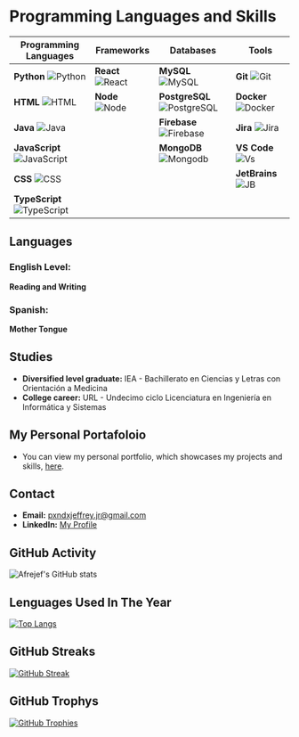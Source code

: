 # Programming Languages and Skills

| Programming Languages | Frameworks            | Databases               | Tools             |
|-----------------------|-----------------------|-------------------------|-------------------|
| **Python** ![Python](https://img.shields.io/badge/-75%25-blue) | **React** ![React](https://img.shields.io/badge/-80%25-blueviolet) | **MySQL** ![MySQL](https://img.shields.io/badge/-85%25-blue) | **Git** ![Git](https://img.shields.io/badge/-80%25-yellow) |
| **HTML** ![HTML](https://img.shields.io/badge/-90%25-orange) | **Node** ![Node](https://img.shields.io/badge/-90%25-green) | **PostgreSQL** ![PostgreSQL](https://img.shields.io/badge/-85%25-forestgreen) | **Docker** ![Docker](https://img.shields.io/badge/-90%25-navy) |
| **Java** ![Java](https://img.shields.io/badge/-60%25-red) |                       | **Firebase** ![Firebase](https://img.shields.io/badge/-60%25-orange) | **Jira** ![Jira](https://img.shields.io/badge/-90%25-skyblue) |
| **JavaScript** ![JavaScript](https://img.shields.io/badge/-65%25-yellow) |                       | **MongoDB** ![Mongodb](https://img.shields.io/badge/-65%25-nature) | **VS Code** ![Vs](https://img.shields.io/badge/-90%25-blue) |
| **CSS** ![CSS](https://img.shields.io/badge/-95%25-blue) |                       |                         | **JetBrains** ![JB](https://img.shields.io/badge/-95%25-black) |
| **TypeScript** ![TypeScript](https://img.shields.io/badge/-90%25-skyblue) |                       |                         |                   |

## Languages
### English Level:
**Reading and Writing**
### Spanish:
**Mother Tongue**

## Studies
- **Diversified level graduate:** IEA - Bachillerato en Ciencias y Letras con Orientación a Medicina
- **College career:** URL - Undecimo ciclo Licenciatura en Ingeniería en Informática y Sistemas

## My Personal Portafoloio
- You can view my personal portfolio, which showcases my projects and skills, [here](https://frontend-briefcase.vercel.app/education-professional).

## Contact
- **Email:** [pxndxjeffrey.jr@gmail.com](mailto:pxndxjeffrey.jr@gmail.com)
- **LinkedIn:** [My Profile](https://www.linkedin.com/in/jeffrey-reyes-70367017b/)

## GitHub Activity
![Afrejef's GitHub stats](https://github-readme-stats.vercel.app/api?username=Afrejef69&theme=dark&count&private=true&show_icons=true)

## Lenguages Used In The Year
[![Top Langs](https://github-readme-stats.vercel.app/api/top-langs/?username=Afrejef69&layout=compact&theme=dark)](https://github.com/Afrejef69/github-readme-stats)

## GitHub Streaks
[![GitHub Streak](https://streak-stats.demolab.com/?user=Afrejef69&theme=github-dark-blue&locale=es)](https://github.com/Afrejef69)

## GitHub Trophys
[![GitHub Trophies](https://github-profile-trophy.vercel.app/?username=Afrejef69&theme=onestar)](https://github.com/Afrejef69)

<!--
**Afrejef69/afrejef69** is a ✨ _special_ ✨ repository because its `README.md` (this file) appears on your GitHub profile.

Here are some ideas to get you started:

- 🔭 I’m currently working on ...
- 🌱 I’m currently learning ...
- 👯 I’m looking to collaborate on ...
- 🤔 I’m looking for help with ...
- 💬 Ask me about ...
- 📫 How to reach me: ...
- 😄 Pronouns: ...
- ⚡ Fun fact: ...
-->

